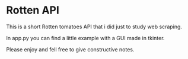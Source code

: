 # Rotten API

This is a short Rotten tomatoes API that i did just to study web scraping.

In app.py you can find a little example with a GUI made in tkinter.

Please enjoy and fell free to give constructive notes.


